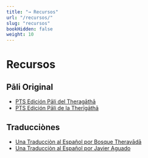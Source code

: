 ```yaml
---
title: "→ Recursos"
url: "/recursos/"
slug: "recursos"
bookHidden: false
weight: 10
---
```


# Recursos

## Pāli Original

- <a href="https://gretil.sub.uni-goettingen.de/gretil/2_pali/1_tipit/2_sut/5_khudd/theragou.htm" target="_blank" rel="noopener noreferrer">PTS Edición Pāli del Theragāthā</a>
- <a href="https://gretil.sub.uni-goettingen.de/gretil/2_pali/1_tipit/2_sut/5_khudd/therigou.htm" target="_blank" rel="noopener noreferrer">PTS Edición Pāli de la Therīgāthā</a>

## Traducciònes
- <a href="https://www.bosquetheravada.org/blog/2008/05/13/theragatha-versos-de-los-venerables-monjes/" target="_blank" rel="noopener noreferrer">Una Traducciòn al Español por Bosque Theravādā</a>
- <a href="https://www.amazon.com/THERIGATHA-Spanish-Javier-Aguado-ebook/dp/B01N7F7F7K" target="_blank" rel="noopener noreferrer">Una Traducciòn al Español por Javier Aguado</a>